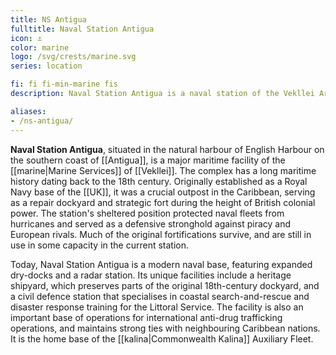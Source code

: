 ```yaml
---
title: NS Antigua
fulltitle: Naval Station Antigua
icon: ⚓️
color: marine
logo: /svg/crests/marine.svg
series: location

fi: fi fi-min-marine fis
description: Naval Station Antigua is a naval station of the Vekllei Armed Forces, located in the republic of Antigua.

aliases:
- /ns-antigua/
---
```

**Naval Station Antigua**, situated in the natural harbour of English Harbour on the southern coast of [[Antigua]], is a major maritime facility of the [[marine|Marine Services]] of [[Vekllei]]. The complex has a long maritime history dating back to the 18th century. Originally established as a Royal Navy base of the [[UK]], it was a crucial outpost in the Caribbean, serving as a repair dockyard and strategic fort during the height of British colonial power. The station's sheltered position protected naval fleets from hurricanes and served as a defensive stronghold against piracy and European rivals. Much of the original fortifications survive, and are still in use in some capacity in the current station.

Today, Naval Station Antigua is a modern naval base, featuring expanded dry-docks and a radar station. Its unique facilities include a heritage shipyard, which preserves parts of the original 18th-century dockyard, and a civil defence station that specialises in coastal search-and-rescue and disaster response training for the Littoral Service. The facility is also an important base of operations for international anti-drug trafficking operations, and maintains strong ties with neighbouring Caribbean nations. It is the home base of the [[kalina|Commonwealth Kalina]] Auxiliary Fleet.

